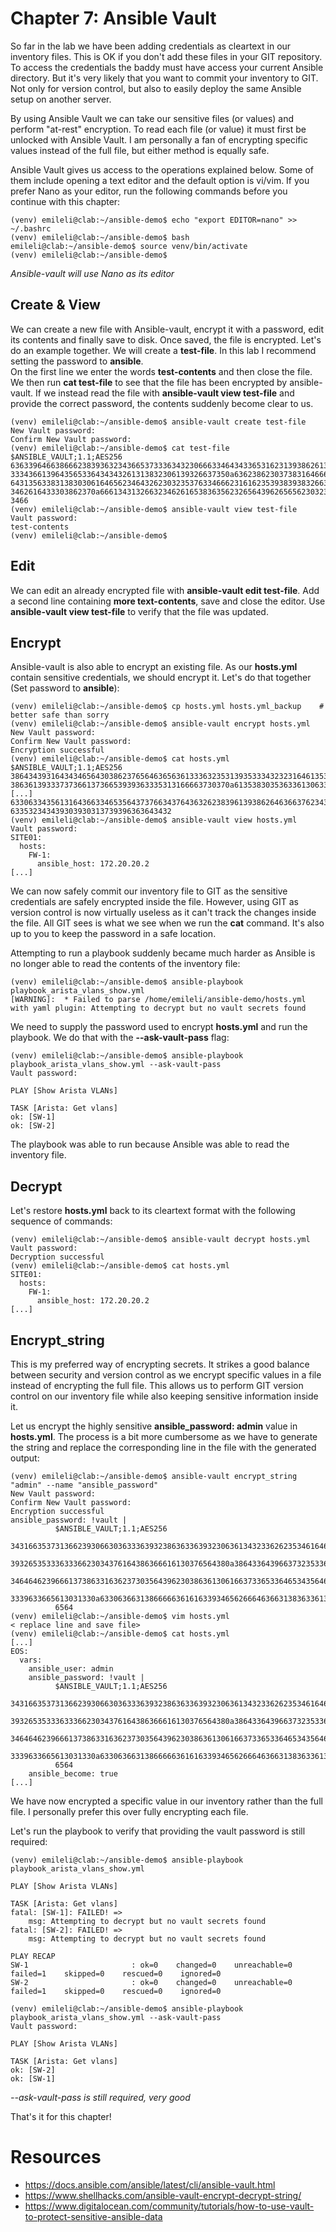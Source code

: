 # Chapter 7: Ansible Vault
So far in the lab we have been adding credentials as cleartext in our inventory files. This is OK if you don't add these files in your GIT repository. To access the credentials the baddy must have access your current Ansible directory. But it's very likely that you want to commit your inventory to GIT. Not only for version control, but also to easily deploy the same Ansible setup on another server.

By using Ansible Vault we can take our sensitive files (or values) and perform "at-rest" encryption. To read each file (or value) it must first be unlocked with Ansible Vault. I am personally a fan of encrypting specific values instead of the full file, but either method is equally safe. 

Ansible Vault gives us access to the operations explained below. Some of them include opening a text editor and the default option is vi/vim. If you prefer Nano as your editor, run the following commands before you continue with this chapter:
```
(venv) emileli@clab:~/ansible-demo$ echo "export EDITOR=nano" >> ~/.bashrc
(venv) emileli@clab:~/ansible-demo$ bash
emileli@clab:~/ansible-demo$ source venv/bin/activate
(venv) emileli@clab:~/ansible-demo$
```
*Ansible-vault will use Nano as its editor*

## Create & View
We can create a new file with Ansible-vault, encrypt it with a password, edit its contents and finally save to disk. Once saved, the file is encrypted. Let's do an example together. We will create a **test-file**. In this lab I recommend setting the password to **ansible**.  
On the first line we enter the words **test-contents** and then close the file. We then run **cat test-file** to see that the file has been encrypted by ansible-vault. If we instead read the file with **ansible-vault view test-file** and provide the correct password, the contents suddenly become clear to us.
```
(venv) emileli@clab:~/ansible-demo$ ansible-vault create test-file
New Vault password:
Confirm New Vault password:
(venv) emileli@clab:~/ansible-demo$ cat test-file
$ANSIBLE_VAULT;1.1;AES256
63633964663866623839363234366537333634323066633464343365316231393862613439393435
3334366139643565336434343261313832306139326637350a636238623037383164666265326332
64313563383138303061646562346432623032353763346662316162353938393832663563383535
3462616433303862370a666134313266323462616538363562326564396265656230323865373962
3466
(venv) emileli@clab:~/ansible-demo$ ansible-vault view test-file
Vault password:
test-contents
(venv) emileli@clab:~/ansible-demo$
```

## Edit
We can edit an already encrypted file with **ansible-vault edit test-file**. Add a second line containing **more text-contents**, save and close the editor. Use **ansible-vault view test-file** to verify that the file was updated.

## Encrypt
Ansible-vault is also able to encrypt an existing file. As our **hosts.yml** contain sensitive credentials, we should encrypt it. Let's do that together (Set password to **ansible**):
```
(venv) emileli@clab:~/ansible-demo$ cp hosts.yml hosts.yml_backup    # better safe than sorry
(venv) emileli@clab:~/ansible-demo$ ansible-vault encrypt hosts.yml
New Vault password:
Confirm New Vault password:
Encryption successful
(venv) emileli@clab:~/ansible-demo$ cat hosts.yml
$ANSIBLE_VAULT;1.1;AES256
38643439316434346564303862376564636563613336323531393533343232316461353536393130
3863613933373736613736653939363335313166663730370a613538303536336130633738396463
[...]
63306334356131643663346535643737663437643632623839613938626463663762343938666164
633532343439303930313739396363643432
(venv) emileli@clab:~/ansible-demo$ ansible-vault view hosts.yml
Vault password:
SITE01:
  hosts:
    FW-1:
      ansible_host: 172.20.20.2
[...]
```

We can now safely commit our inventory file to GIT as the sensitive credentials are safely encrypted inside the file. However, using GIT as version control is now virtually useless as it can't track the changes inside the file. All GIT sees is what we see when we run the **cat** command. It's also up to you to keep the password in a safe location.

Attempting to run a playbook suddenly became much harder as Ansible is no longer able to read the contents of the inventory file:
```
(venv) emileli@clab:~/ansible-demo$ ansible-playbook playbook_arista_vlans_show.yml
[WARNING]:  * Failed to parse /home/emileli/ansible-demo/hosts.yml with yaml plugin: Attempting to decrypt but no vault secrets found
```

We need to supply the password used to encrypt **hosts.yml** and run the playbook. We do that with the **--ask-vault-pass** flag:
```
(venv) emileli@clab:~/ansible-demo$ ansible-playbook playbook_arista_vlans_show.yml --ask-vault-pass
Vault password:

PLAY [Show Arista VLANs]

TASK [Arista: Get vlans]
ok: [SW-1]
ok: [SW-2]
```

The playbook was able to run because Ansible was able to read the inventory file.

## Decrypt
Let's restore **hosts.yml** back to its cleartext format with the following sequence of commands:
```
(venv) emileli@clab:~/ansible-demo$ ansible-vault decrypt hosts.yml
Vault password:
Decryption successful
(venv) emileli@clab:~/ansible-demo$ cat hosts.yml
SITE01:
  hosts:
    FW-1:
      ansible_host: 172.20.20.2
[...]
```

## Encrypt_string
This is my preferred way of encrypting secrets. It strikes a good balance between security and version control as we encrypt specific values in a file instead of encrypting the full file. This allows us to perform GIT version control on our inventory file while also keeping sensitive information inside it. 

Let us encrypt the highly sensitive **ansible_password: admin** value in **hosts.yml**. The process is a bit more cumbersome as we have to generate the string and replace the corresponding line in the file with the generated output:
```
(venv) emileli@clab:~/ansible-demo$ ansible-vault encrypt_string "admin" --name "ansible_password"
New Vault password:
Confirm New Vault password:
Encryption successful
ansible_password: !vault |
          $ANSIBLE_VAULT;1.1;AES256
          34316635373136623930663036333639323863633639323063613432336262353461646333383431
          3932653533363336623034376164386366616130376564380a386433643966373235336566303664
          34646462396661373863316362373035643962303863613061663733653364653435646566633065
          3339633665613031330a633063663138666663616163393465626664636631383633613633636139
          6564
(venv) emileli@clab:~/ansible-demo$ vim hosts.yml
< replace line and save file>
(venv) emileli@clab:~/ansible-demo$ cat hosts.yml
[...]
EOS:
  vars:
    ansible_user: admin
    ansible_password: !vault |
          $ANSIBLE_VAULT;1.1;AES256
          34316635373136623930663036333639323863633639323063613432336262353461646333383431
          3932653533363336623034376164386366616130376564380a386433643966373235336566303664
          34646462396661373863316362373035643962303863613061663733653364653435646566633065
          3339633665613031330a633063663138666663616163393465626664636631383633613633636139
          6564
    ansible_become: true
[...]
```

We have now encrypted a specific value in our inventory rather than the full file. I personally prefer this over fully encrypting each file. 

Let's run the playbook to verify that providing the vault password is still required:
```
(venv) emileli@clab:~/ansible-demo$ ansible-playbook playbook_arista_vlans_show.yml

PLAY [Show Arista VLANs] 

TASK [Arista: Get vlans] 
fatal: [SW-1]: FAILED! =>
    msg: Attempting to decrypt but no vault secrets found
fatal: [SW-2]: FAILED! =>
    msg: Attempting to decrypt but no vault secrets found

PLAY RECAP 
SW-1                       : ok=0    changed=0    unreachable=0    failed=1    skipped=0    rescued=0    ignored=0
SW-2                       : ok=0    changed=0    unreachable=0    failed=1    skipped=0    rescued=0    ignored=0

(venv) emileli@clab:~/ansible-demo$ ansible-playbook playbook_arista_vlans_show.yml --ask-vault-pass
Vault password:

PLAY [Show Arista VLANs] 

TASK [Arista: Get vlans] 
ok: [SW-2]
ok: [SW-1]
```
*--ask-vault-pass is still required, very good*

That's it for this chapter!

# Resources
- https://docs.ansible.com/ansible/latest/cli/ansible-vault.html
- https://www.shellhacks.com/ansible-vault-encrypt-decrypt-string/
- https://www.digitalocean.com/community/tutorials/how-to-use-vault-to-protect-sensitive-ansible-data
